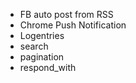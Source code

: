 - FB auto post from RSS
- Chrome Push Notification
- Logentries
- search
- pagination
- respond_with
